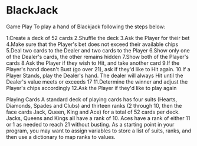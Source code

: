 # BlackJack

Game Play
To play a hand of Blackjack following the steps below:

1.Create a deck of 52 cards
2.Shuffle the deck
3.Ask the Player for their bet
4.Make sure that the Player's bet does not exceed their available chips
5.Deal two cards to the Dealer and two cards to the Player
6.Show only one of the Dealer's cards, the other remains hidden
7.Show both of the Player's cards
8.Ask the Player if they wish to Hit, and take another card
9.If the Player's hand doesn't Bust (go over 21), ask if they'd like to Hit again.
10.If a Player Stands, play the Dealer's hand. The dealer will always Hit until the Dealer's value meets or exceeds 17
11.Determine the winner and adjust the Player's chips accordingly
12.Ask the Player if they'd like to play again


Playing Cards
A standard deck of playing cards has four suits (Hearts, Diamonds, Spades and Clubs) and thirteen ranks (2 through 10, then the face cards Jack, Queen, King and Ace) for a total of 52 cards per deck. Jacks, Queens and Kings all have a rank of 10. Aces have a rank of either 11 or 1 as needed to reach 21 without busting. As a starting point in your program, you may want to assign variables to store a list of suits, ranks, and then use a dictionary to map ranks to values.
